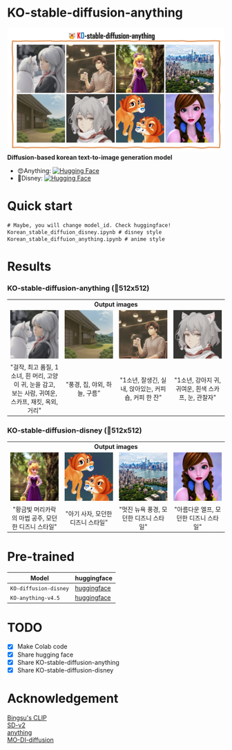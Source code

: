 # KO-stable-diffusion-anything
![overview](overview.jpg)  
**Diffusion-based korean text-to-image generation model** 
- 😍Anything: [![Hugging Face](https://img.shields.io/badge/%F0%9F%A4%97%20Hugging%20Face-Spaces-blue)](https://huggingface.co/kyujinpy/KO-anything-v4.5)  
- 🤩Disney: [![Hugging Face](https://img.shields.io/badge/%F0%9F%A4%97%20Hugging%20Face-Spaces-blue)](https://huggingface.co/kyujinpy/korean-stable-diffusion-disney)
  
# Quick start
```
# Maybe, you will change model_id. Check huggingface!
Korean_stable_diffuion_disney.ipynb # disney style
Korean_stable_diffuion_anything.ipynb # anime style
```
  
# Results
### KO-stable-diffusion-anything (🧨512x512)
<table class="center">
<tr>
  <td style="text-align:center;" colspan="4"><b>Output images</b></td>
</tr>
<tr>
  <td><img src="./anything/image1.png"></td>
  <td><img src="./anything/image2.png"></td>
  <td><img src="./anything/image3.png"></td>              
  <td><img src="./anything/image4.png"></td>
</tr>
<tr>
  <td width=25% style="text-align:center;">"걸작, 최고 품질, 1소녀, 흰 머리, 고양이 귀, 눈을 감고, 보는 사람, 귀여운, 스카프, 재킷, 옥외, 거리"</td>
  <td width=25% style="text-align:center;">"풍경, 집, 야외, 하늘, 구름”</td>
  <td width=25% style="text-align:center;">"1소년, 잘생긴, 실내, 앉아있는, 커피 숍, 커피 한 잔"</td>
  <td width=25% style="text-align:center;">"1소년, 강아지 귀, 귀여운, 흰색 스카프, 눈, 관찰자"</td>
</tr>
</table>
  
### KO-stable-diffusion-disney (🧨512x512)
<table class="center">
<tr>
  <td style="text-align:center;" colspan="4"><b>Output images</b></td>
</tr>
<tr>
  <td><img src="./disney/image1.png"></td>
  <td><img src="./disney/image2.png"></td>
  <td><img src="./disney/image3.png"></td>              
  <td><img src="./disney/image4.png"></td>
</tr>
<tr>
  <td width=25% style="text-align:center;">"황금빛 머리카락의 마법 공주, 모던한 디즈니 스타일"</td>
  <td width=25% style="text-align:center;">"아기 사자, 모던한 디즈니 스타일”</td>
  <td width=25% style="text-align:center;">"멋진 뉴욕 풍경, 모던한 디즈니 스타일"</td>
  <td width=25% style="text-align:center;">"아름다운 엘프, 모던한 디즈니 스타일"</td>
</tr>
</table>

# Pre-trained
| Model | huggingface |
| ------------- | ------------- |
| `KO-diffusion-disney` | [huggingface](https://huggingface.co/kyujinpy/KO-stable-diffusion-disney) | 
| `KO-anything-v4.5` | [huggingface](https://huggingface.co/kyujinpy/KO-anything-v4.5) |  
  
# TODO
- [x] Make Colab code
- [x] Share hugging face
- [x] Share KO-stable-diffusion-anything
- [x] Share KO-stable-diffusion-disney

# Acknowledgement
[Bingsu's CLIP](https://huggingface.co/Bingsu/clip-vit-large-patch14-ko)   
[SD-v2](https://github.com/Stability-AI/stablediffusion)   
[anything](https://huggingface.co/xyn-ai/anything-v4.0)  
[MO-DI-diffusion](https://huggingface.co/nitrosocke/mo-di-diffusion)
